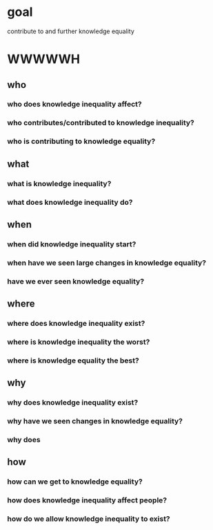 # goal
contribute to and further knowledge equality

# WWWWWH

## who

### who does knowledge inequality affect?

### who contributes/contributed to knowledge inequality?

### who is contributing to knowledge equality?

## what

### what is knowledge inequality?

### what does knowledge inequality do?

## when

### when did knowledge inequality start?

### when have we seen large changes in knowledge equality?

### have we ever seen knowledge equality?

## where

### where does knowledge inequality exist?

### where is knowledge inequality the worst?

### where is knowledge equality the best?

## why

### why does knowledge inequality exist?

### why have we seen changes in knowledge equality?

### why does 

## how

### how can we get to knowledge equality?

### how does knowledge inequality affect people?

### how do we allow knowledge inequality to exist?

